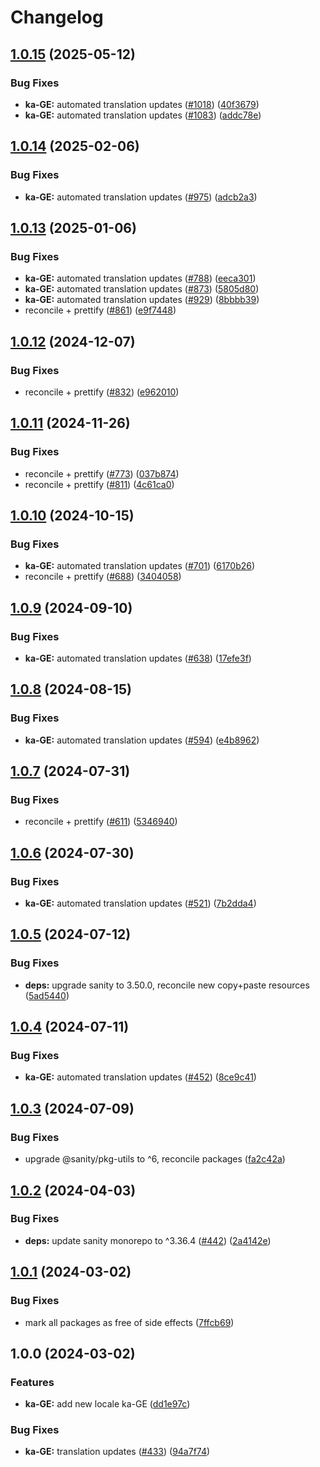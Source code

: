 # Changelog

## [1.0.15](https://github.com/sanity-io/locales/compare/locale-ka-ge-v1.0.14...locale-ka-ge-v1.0.15) (2025-05-12)


### Bug Fixes

* **ka-GE:** automated translation updates ([#1018](https://github.com/sanity-io/locales/issues/1018)) ([40f3679](https://github.com/sanity-io/locales/commit/40f3679e1242c53d943bdbb4124035e8e357ec2a))
* **ka-GE:** automated translation updates ([#1083](https://github.com/sanity-io/locales/issues/1083)) ([addc78e](https://github.com/sanity-io/locales/commit/addc78ed07b463ff3e6d355d246e1de52c0a8bb9))

## [1.0.14](https://github.com/sanity-io/locales/compare/locale-ka-ge-v1.0.13...locale-ka-ge-v1.0.14) (2025-02-06)


### Bug Fixes

* **ka-GE:** automated translation updates ([#975](https://github.com/sanity-io/locales/issues/975)) ([adcb2a3](https://github.com/sanity-io/locales/commit/adcb2a3fe168af3fa7c2d53ba4998a4a4874a6de))

## [1.0.13](https://github.com/sanity-io/locales/compare/locale-ka-ge-v1.0.12...locale-ka-ge-v1.0.13) (2025-01-06)


### Bug Fixes

* **ka-GE:** automated translation updates ([#788](https://github.com/sanity-io/locales/issues/788)) ([eeca301](https://github.com/sanity-io/locales/commit/eeca301310d172cc4624a3e0c57f3b0c3e0d451f))
* **ka-GE:** automated translation updates ([#873](https://github.com/sanity-io/locales/issues/873)) ([5805d80](https://github.com/sanity-io/locales/commit/5805d8025fdc31858008f421618340b38844a299))
* **ka-GE:** automated translation updates ([#929](https://github.com/sanity-io/locales/issues/929)) ([8bbbb39](https://github.com/sanity-io/locales/commit/8bbbb39d9736b6458bde1f02a0a320f656c5ebd1))
* reconcile + prettify ([#861](https://github.com/sanity-io/locales/issues/861)) ([e9f7448](https://github.com/sanity-io/locales/commit/e9f7448460b48fc803bd6604aada91630348ab95))

## [1.0.12](https://github.com/sanity-io/locales/compare/locale-ka-ge-v1.0.11...locale-ka-ge-v1.0.12) (2024-12-07)


### Bug Fixes

* reconcile + prettify ([#832](https://github.com/sanity-io/locales/issues/832)) ([e962010](https://github.com/sanity-io/locales/commit/e9620109a7ee1a0ad4eadeaebf8f3d05ee703747))

## [1.0.11](https://github.com/sanity-io/locales/compare/locale-ka-ge-v1.0.10...locale-ka-ge-v1.0.11) (2024-11-26)


### Bug Fixes

* reconcile + prettify ([#773](https://github.com/sanity-io/locales/issues/773)) ([037b874](https://github.com/sanity-io/locales/commit/037b8747ab096387a988bef3e632812f7217f53f))
* reconcile + prettify ([#811](https://github.com/sanity-io/locales/issues/811)) ([4c61ca0](https://github.com/sanity-io/locales/commit/4c61ca096c2fd158aefd895681bb0b7c2a634234))

## [1.0.10](https://github.com/sanity-io/locales/compare/locale-ka-ge-v1.0.9...locale-ka-ge-v1.0.10) (2024-10-15)


### Bug Fixes

* **ka-GE:** automated translation updates ([#701](https://github.com/sanity-io/locales/issues/701)) ([6170b26](https://github.com/sanity-io/locales/commit/6170b26d9c9093072b082705fc455b4f42587321))
* reconcile + prettify ([#688](https://github.com/sanity-io/locales/issues/688)) ([3404058](https://github.com/sanity-io/locales/commit/3404058c7a55c2163d680d84953f7ac5defb2066))

## [1.0.9](https://github.com/sanity-io/locales/compare/locale-ka-ge-v1.0.8...locale-ka-ge-v1.0.9) (2024-09-10)


### Bug Fixes

* **ka-GE:** automated translation updates ([#638](https://github.com/sanity-io/locales/issues/638)) ([17efe3f](https://github.com/sanity-io/locales/commit/17efe3f7384f22b273087e45262af13f0da4c624))

## [1.0.8](https://github.com/sanity-io/locales/compare/locale-ka-ge-v1.0.7...locale-ka-ge-v1.0.8) (2024-08-15)


### Bug Fixes

* **ka-GE:** automated translation updates ([#594](https://github.com/sanity-io/locales/issues/594)) ([e4b8962](https://github.com/sanity-io/locales/commit/e4b8962c58119fdfb79b738ce67df09bc60ffecb))

## [1.0.7](https://github.com/sanity-io/locales/compare/locale-ka-ge-v1.0.6...locale-ka-ge-v1.0.7) (2024-07-31)


### Bug Fixes

* reconcile + prettify ([#611](https://github.com/sanity-io/locales/issues/611)) ([5346940](https://github.com/sanity-io/locales/commit/534694059e674d5150f7f484fd79411b0f5b74a2))

## [1.0.6](https://github.com/sanity-io/locales/compare/locale-ka-ge-v1.0.5...locale-ka-ge-v1.0.6) (2024-07-30)


### Bug Fixes

* **ka-GE:** automated translation updates ([#521](https://github.com/sanity-io/locales/issues/521)) ([7b2dda4](https://github.com/sanity-io/locales/commit/7b2dda4921e39146de914d7fb010b5de0e2e0641))

## [1.0.5](https://github.com/sanity-io/locales/compare/locale-ka-ge-v1.0.4...locale-ka-ge-v1.0.5) (2024-07-12)


### Bug Fixes

* **deps:** upgrade sanity to 3.50.0, reconcile new copy+paste resources ([5ad5440](https://github.com/sanity-io/locales/commit/5ad5440692ba75d76b5de468a5ed5cdfd01de995))

## [1.0.4](https://github.com/sanity-io/locales/compare/locale-ka-ge-v1.0.3...locale-ka-ge-v1.0.4) (2024-07-11)


### Bug Fixes

* **ka-GE:** automated translation updates ([#452](https://github.com/sanity-io/locales/issues/452)) ([8ce9c41](https://github.com/sanity-io/locales/commit/8ce9c415fbd768e1115d0fce37e0b91e3920371e))

## [1.0.3](https://github.com/sanity-io/locales/compare/locale-ka-ge-v1.0.2...locale-ka-ge-v1.0.3) (2024-07-09)


### Bug Fixes

* upgrade @sanity/pkg-utils to ^6, reconcile packages ([fa2c42a](https://github.com/sanity-io/locales/commit/fa2c42a0e8550ead90dcc61fe1abcecdacf8fd20))

## [1.0.2](https://github.com/sanity-io/locales/compare/locale-ka-ge-v1.0.1...locale-ka-ge-v1.0.2) (2024-04-03)


### Bug Fixes

* **deps:** update sanity monorepo to ^3.36.4 ([#442](https://github.com/sanity-io/locales/issues/442)) ([2a4142e](https://github.com/sanity-io/locales/commit/2a4142e6e50eb5992b3432169cd71676c353276f))

## [1.0.1](https://github.com/sanity-io/locales/compare/locale-ka-ge-v1.0.0...locale-ka-ge-v1.0.1) (2024-03-02)


### Bug Fixes

* mark all packages as free of side effects ([7ffcb69](https://github.com/sanity-io/locales/commit/7ffcb6939ba729c3c6c528d81e14a833b9096f50))

## 1.0.0 (2024-03-02)


### Features

* **ka-GE:** add new locale ka-GE ([dd1e97c](https://github.com/sanity-io/locales/commit/dd1e97c67e45c7225abcf05166dba679246c283c))


### Bug Fixes

* **ka-GE:** translation updates ([#433](https://github.com/sanity-io/locales/issues/433)) ([94a7f74](https://github.com/sanity-io/locales/commit/94a7f74dc06ddeb91ca03dddd4c1947b73e6afe6))

